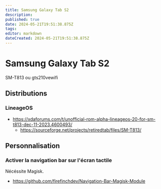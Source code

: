 ```yaml
---
title: Samsung Galaxy Tab S2
description: 
published: true
date: 2024-05-21T19:51:38.875Z
tags: 
editor: markdown
dateCreated: 2024-05-21T19:51:38.875Z
---
```


# Samsung Galaxy Tab S2

SM-T813 ou gts210vewifi

## Distributions

### LineageOS

- <https://xdaforums.com/t/unofficial-rom-alpha-lineageos-20-for-sm-t813-dec-11-2023.4600493/>
	- <https://sourceforge.net/projects/retiredtab/files/SM-T813/>

## Personnalisation

### Activer la navigation bar sur l'écran tactile

Nécéssite Magisk.

- <https://github.com/firefinchdev/Navigation-Bar-Magisk-Module>
